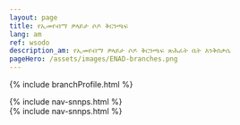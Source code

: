 ```yaml
---
layout: page
title: የኢመየብማ ዎላይታ ሶዶ ቅርንጫፍ
lang: am
ref: wsodo
description_am: የኢመየብማ ዎላይታ ሶዶ ቅርንጫፍ ጽሕፈት ቤት እንቅስቃሴ
pageHero: /assets/images/ENAD-branches.png
---
```

<p>{% include branchProfile.html %}</p>
<aside class="post-aside">
	{% include nav-snnps.html %}
</aside>
<div class="post-content">
	{% include nav-snnps.html %}
</div>